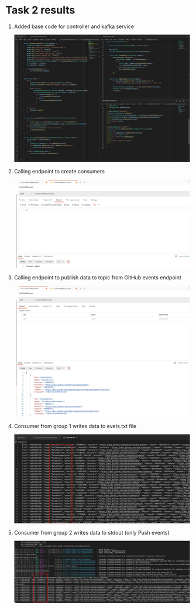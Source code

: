 # Task 2 results

1. Added base code for controller and kafka service

   ![Alt text](./screenshots/01.png?raw=true)

2. Calling endpoint to create consumers

   ![Alt text](./screenshots/02.png?raw=true)

3. Calling endpoint to publish data to topic from GitHub events endpoint

    ![Alt text](./screenshots/03.png?raw=true)

4. Consumer from group 1 writes data to evets.txt file

    ![Alt text](./screenshots/04.png?raw=true)

5. Consumer from group 2 writes data to stdout (only Push events)

    ![Alt text](./screenshots/05.png?raw=true)
